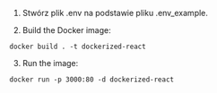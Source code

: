 1. Stwórz plik .env na podstawie pliku .env_example.

2. Build the Docker image:

```
docker build . -t dockerized-react
```

3. Run the image:

```
docker run -p 3000:80 -d dockerized-react
```
